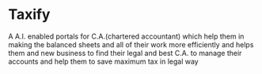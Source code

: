 # Taxify
A A.I. enabled portals for C.A.(chartered accountant) which help them in making the balanced sheets and all of their work more efficiently and helps them and new business to find their legal and best C.A. to manage their accounts and help them to save maximum tax in legal way  
